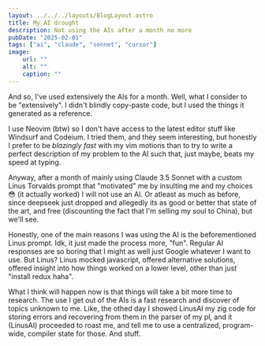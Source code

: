 ```yaml
---
layout: ../../../layouts/BlogLayout.astro
title: My AI drought
description: Not using the AIs after a month no more
pubDate: "2025-02-01"
tags: ["ai", "claude", "sonnet", "cursor"]
image: 
    url: ""
    alt: ""
    caption: ""
---
```


And so, I've used extensively the AIs for a month. Well, what I
consider to be "extensively". I didn't blindly copy-paste code,
but I used the things it generated as a reference.

I use Neovim (btw) so I don't have access to the latest editor
stuff like Windsurf and Codeium. I tried them, and they seem
interesting, but honestly I prefer to be _blazingly fast_
with my vim motions than to try to write a perfect description
of my problem to the AI such that, just maybe, beats my speed
at typing.

Anyway, after a month of mainly using Claude 3.5 Sonnet with
a custom Linus Torvalds prompt that "motivated" me by insulting
me and my choices 😳 (it actually worked) I will not use an
AI. Or atleast as much as before, since deepseek just dropped
and allegedly its as good or better that state of the art,
and free (discounting the fact that I'm selling my soul to
China), but we'll see.

Honestly, one of the main reasons I was using the AI is the
beforementioned Linus prompt. Idk, it just made the process
more, "fun". Regular AI responses are so boring that I might
as well just Google whatever I want to use. But Linus? Linus
mocked javascript, offered alternative solutions, offered
insight into how things worked on a lower level, other than
just "install redux haha".

What I think will happen now is that things will take a bit
more time to research. The use I get out of the AIs is a
fast research and discover of topics unknown to me.
Like, the othed day I showed LinusAI my zig code for
storing errors and recovering from them in the parser of
my pl, and it (LinusAI) proceeded to roast me, and tell
me to use a centralized, program-wide, compiler state
for those. And stuff.


